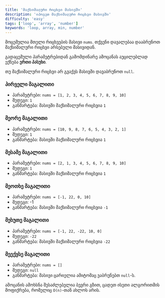 ```yaml
---
title: 'მაქსიმალური რიცხვი მასივში'
description: 'იპოვეთ მაქსიმალური რიცხვი მასივში'
difficulty: 'easy'
tags: ['loop', 'array', 'number']
keywords: 'loop, array, min, number'
---
```


მოცემულია მთელი რიცხვების მასივი `nums`.
თქვენი დავალებაა დააბრუნოთ მაქსიმალური რიცხვი არსებული მასივიდან.

გადაცემული პარამეტრებიდან გამომდინარე ამოცანას აუცილებლად ექნება **ერთი პასუხი**.

თუ მაქსიმალური რიცხვი არ გვაქვს მასივში დავაბრუნოთ `null`.

### პირველი მაგალითი

- პარამეტრები: `nums = [1, 2, 3, 4, 5, 6, 7, 8, 9, 10]`
- შედეგი: `1`
- განმარტება: მასივში მაქსიმალური რიცხვია `1`

### მეორე მაგალითი

- პარამეტრები: `nums = [10, 9, 8, 7, 6, 5, 4, 3, 2, 1]`
- შედეგი: `1`
- განმარტება: მასივში მაქსიმალური რიცხვია `1`

### მესამე მაგალითი

- პარამეტრები: `nums = [2, 1, 3, 4, 5, 6, 7, 8, 9, 10]`
- შედეგი: `1`
- განმარტება: მასივში მაქსიმალური რიცხვია `1`

### მეოთხე მაგალითი

- პარამეტრები: `nums = [-1, 22, 0, 10]`
- შედეგი: -1
- განმარტება: მასივში მაქსიმალური რიცხვია `-1`

### მეხუთე მაგალითი

- პარამეტრები: `nums = [-1, 22, -22, 10, 0]`
- შედეგი: `-22`
- განმარტება: მასივში მაქსიმალური რიცხვია `-22`

### მეექვსე მაგალითი

- პარამეტრები: `nums = []`
- შედეგი: `null`
- განმარტება: მასივი ცარიელია ამიტომაც ვაბრუნებთ `null`-ს.

ამოცანის ამოხსნა შესაძლებელია ბევრი გზით,
ცადეთ ისეთი ალგორითმის მოფიქრება, რომელიც `O(n)`-თან ახლოს არის.